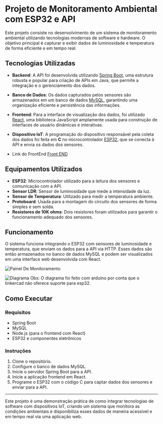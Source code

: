 # Projeto de Monitoramento Ambiental com ESP32 e API

Este projeto consiste no desenvolvimento de um sistema de monitoramento ambiental utilizando tecnologias modernas de software e hardware. O objetivo principal é capturar e exibir dados de luminosidade e temperatura de forma eficiente e em tempo real.

## Tecnologias Utilizadas

- **Backend**: A API foi desenvolvida utilizando [Spring Boot](https://spring.io/projects/spring-boot), uma estrutura robusta e popular para criação de APIs em Java, que permite a integração e o gerenciamento dos dados.
- **Banco de Dados**: Os dados capturados pelos sensores são armazenados em um banco de dados [MySQL](https://www.mysql.com/), garantindo uma organização eficiente e persistência das informações.
- **Frontend**: Para a interface de visualização dos dados, foi utilizado [React](https://react.dev/), uma biblioteca JavaScript amplamente usada para construção de interfaces de usuário dinâmicas e interativas.
- **Dispositivo IoT**: A programação do dispositivo responsável pela coleta dos dados foi feita em **C** no microcontrolador [ESP32](https://www.espressif.com/en/products/socs/esp32), que se conecta à API e envia os dados dos sensores.

- Link do FrontEnd [Front END](https://github.com/Erik-martins99/FrontEstacaoDeMonitoramentoClimatico)
  
## Equipamentos Utilizados

- **ESP32**: Microcontrolador utilizado para a leitura dos sensores e comunicação com a API.
- **Sensor LDR**: Sensor de luminosidade que mede a intensidade da luz.
- **Sensor de Temperatura**: Utilizado para medir a temperatura ambiente.
- **Protoboard**: Usada para a montagem do circuito dos sensores de forma simples e sem solda.
- **Resistores de 10K ohms**: Dois resistores foram utilizados para garantir o funcionamento adequado dos sensores.

## Funcionamento

O sistema funciona integrando o ESP32 com sensores de luminosidade e temperatura, que enviam os dados para a API via HTTP. Esses dados são então armazenados no banco de dados MySQL e podem ser visualizados em uma interface web desenvolvida com React.

![Painel De Monitoramento](https://github.com/user-attachments/assets/e4c726f9-53dd-4510-a557-b0b4cafd7df4)

![Diagrama](https://github.com/user-attachments/assets/173c095c-c104-4c18-a7c3-13af8678bd10)
Obs: O diagrama foi feito com arduino por conta que o tinkercad não oferece suporte para esp32.

## Como Executar

### Requisitos

- Spring Boot
- MySQL
- Node.js (para o frontend com React)
- ESP32 e componentes eletrônicos

### Instruções

1. Clone o repositório.
2. Configure o banco de dados MySQL.
3. Inicie o servidor Spring Boot para a API.
4. Inicie a aplicação frontend em React.
5. Programe o ESP32 com o código C para captar dados dos sensores e enviar para a API.

---

Este projeto é uma demonstração prática de como integrar tecnologias de software com dispositivos IoT, criando um sistema que monitora as condições ambientais e disponibiliza esses dados de maneira acessível e em tempo real via uma aplicação web.
